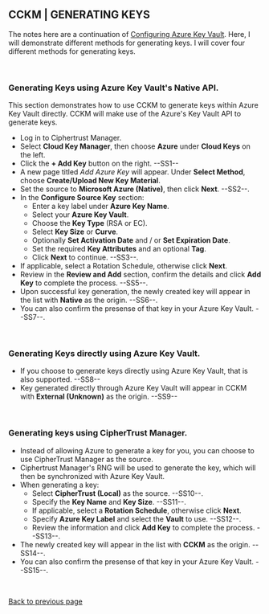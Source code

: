 ## CCKM | GENERATING KEYS

The notes here are a continuation of [Configuring Azure Key Vault](cckm_configure_azure_key_vault.md). Here, I will demonstrate different methods for generating keys. I will cover four different methods for generating keys.

<br>

### Generating Keys using Azure Key Vault's Native API.

This section demonstrates how to use CCKM to generate keys within Azure Key Vault directly. CCKM will make use of the Azure's Key Vault API to generate keys.

- Log in to Ciphertrust Manager.
- Select **Cloud Key Manager**, then choose **Azure** under **Cloud Keys** on the left.
- Click the **+ Add Key** button on the right. --SS1--
- A new page titled *Add Azure Key* will appear. Under **Select Method**, choose **Create/Upload New Key Material**.
- Set the source to **Microsoft Azure (Native)**, then click **Next**. --SS2--.
- In the **Configure Source Key** section:
    + Enter a key label under **Azure Key Name**. 
    + Select your **Azure Key Vault**.
    + Choose the **Key Type** (RSA or EC).
    + Select **Key Size** or **Curve**.
    + Optionally **Set Activation Date** and / or **Set Expiration Date**.
    + Set the required **Key Attributes** and an optional **Tag**.
    + Click **Next** to continue. --SS3--.
- If applicable, select a Rotation Schedule, otherwise click **Next**.
- Review in the **Review and Add** section, confirm the details and click **Add Key** to complete the process. --SS5--.
- Upon successful key generation, the newly created key will appear in the list with **Native** as the origin. --SS6--.
- You can also confirm the presense of that key in your Azure Key Vault. --SS7--.

<br>

### Generating Keys directly using Azure Key Vault.
- If you choose to generate keys directly using Azure Key Vault, that is also supported. --SS8--
- Key generated directly through Azure Key Vault will appear in CCKM with **External (Unknown)** as the origin. --SS9--

<br>

### Generating keys using CipherTrust Manager.
- Instead of allowing Azure to generate a key for you, you can choose to use CipherTrust Manager as the source.
- Ciphertrust Manager's RNG will be used to generate the key, which will then be synchronized with Azure Key Vault.
- When generating a key:
    - Select **CipherTrust (Local)** as the source. --SS10--.
    - Specify the **Key Name** and **Key Size**. --SS11--.
    - If applicable, select a **Rotation Schedule**, otherwise click **Next**.
    - Specify **Azure Key Label** and select the **Vault** to use. --SS12--.
    - Review the information and click **Add Key** to complete the process. --SS13--.
- The newly created key will appear in the list with **CCKM** as the origin. --SS14--.
- You can also confirm the presense of that key in your Azure Key Vault. --SS15--.

<br>

[Back to previous page](README.md)
